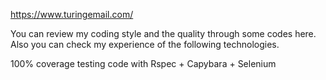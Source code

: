 https://www.turingemail.com/

You can review my coding style and the quality through some codes here. Also you can check my experience of the following technologies.

100% coverage testing code with Rspec + Capybara + Selenium
